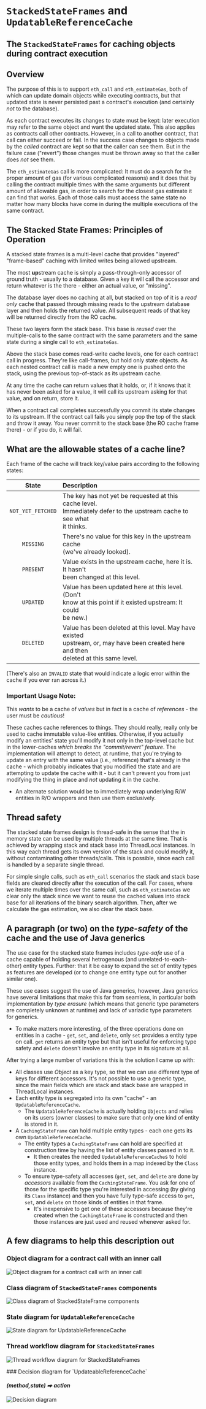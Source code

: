 # `StackedStateFrames` and `UpdatableReferenceCache`

## The `StackedStateFrames` for caching objects during contract execution

## Overview

The purpose of this is to support `eth_call` and `eth_estimateGas`, both of which can update domain objects while executing contracts, but that updated state is never persisted past a contract's execution (and certainly _not_ to the database).

As each contract executes its changes to state must be kept: later execution may refer to the same object and want the updated state. This also applies as contracts call other contracts. However, in a call to another contract, that call can either succeed or fail. In the success case changes to objects made by the _called_ contract are kept so that the caller can see them. But in the failure case ("revert") those changes must be thrown away so that the caller does _not_ see them.

The `eth_estimateGas` call is more complicated: It must do a search for the proper amount of gas (for various complicated reasons) and it does that by calling the contract multiple times with the same arguments but different amount of allowable gas, in order to search for the closest gas estimate it can find that works. Each of those calls must access the same state no matter how many blocks have come in during the multiple executions of the same contract.

## The Stacked State Frames: Principles of Operation

A stacked state frames is a multi-level cache that provides "layered" "frame-based" caching with limited writes being allowed upstream.

The most **up**stream cache is simply a pass-through-only accessor of ground truth - usually to a database. Given a key it will call the accessor and return whatever is the there - either an actual value, or "missing".

The database layer does no caching at all, but stacked on top of it is a _read only_ cache that passed through missing reads to the upstream database layer and then holds the returned value. All subsequent reads of that key will be returned directly from the RO cache.

These two layers form the stack base. This base is _reused_ over the multiple-calls to the same contract with the same parameters and the same state during a single call to `eth_estimateGas`.

Above the stack base comes read-write cache levels, one for each contract call in progress. They're like call-frames, but hold only state objects. As each nested contract call is made a new empty one is pushed onto the stack, using the previous top-of-stack as its upstream cache.

At any time the cache can return values that it holds, or, if it knows that it has never been asked for a value, it will call its upstream asking for that value, and on return, store it.

When a contract call completes successfully you commit its state changes to its upstream. If the contract call fails you simply pop the top of the stack and throw it away. You never commit to the stack base (the RO cache frame there) - or if you do, it will fail.

## What are the allowable states of a cache line?

Each frame of the cache will track key/value pairs according to the following states:

|       State       | Description                                                                                                                                |
| :---------------: | :----------------------------------------------------------------------------------------------------------------------------------------- |
| `NOT_YET_FETCHED` | The key has not yet be requested at this cache level.<br>Immediately defer to the upstream cache to see what<br>it thinks.                 |
|     `MISSING`     | There's no value for this key in the upstream cache<br>(we've already looked).                                                             |
|     `PRESENT`     | Value exists in the upstream cache, here it is. It hasn't<br> been changed at this level.                                                  |
|     `UPDATED`     | Value has been updated here at this level. (Don't<br>know at this point if it existed upstream: It could<br>be new.)                       |
|     `DELETED`     | Value has been deleted at this level. May have existed<br>upstream, or, may have been created here and then<br>deleted at this same level. |

(There's also an `INVALID` state that would indicate a logic error within the cache if you ever ran across it.)

### Important Usage Note:

This _wants_ to be a cache of _values_ but in fact is a cache of _references_ - the user must be _cautious_!

These caches cache references to things. They should really, really only be used to cache immutable value-like entities. Otherwise, if you actually modify an entities' state you'll modify it not only in the top-level cache but in the lower-caches _which breaks the "commit/revert" feature_. The implementation will attempt to detect, at runtime, that you're trying to update an entry with the same value (i.e., reference) that's already in the cache - which probably indicates that you modified the state and are attempting to update the cache with it - but it can't prevent you from just modifying the thing in place and _not_ updating it in the cache.

- An alternate solution would be to immediately wrap underlying R/W entities in R/O wrappers and then use them exclusively.

## Thread safety

The stacked state frames design is thread-safe in the sense that the in memory state can be used by multiple threads at the same time. That is achieved by wrapping stack and stack base into ThreadLocal instances. In this way each thread gets its own version of the stack and could modify it, without contaminating other threads/calls. This is possible, since each call is handled by a separate single thread.

For simple single calls, such as `eth_call` scenarios the stack and stack base fields are cleared directly after the execution of the call. For cases, where we iterate multiple times over the same call, such as `eth_estimateGas` we clear only the stack since we want to reuse the cached values into stack base for all iterations of the binary search algorithm. Then, after we calculate the gas estimation, we also clear the stack base.

## A paragraph (or two) on the _type-safety_ of the cache and the use of Java generics

The use case for the stacked state frames includes _type-safe_ use of a cache capable of holding several hetrogenous (and unrelated-to-each-other) entity types. Further: that it be easy to expand the set of entity types as features are developed (or to change one entity type out for another similar one).

These use cases suggest the use of Java generics, however, Java generics have several limitations that make this far from seamless, in particular both implementation by _type erasure_ (which means that generic type parameters are completely unknown at runtime) and lack of variadic type parameters for generics.

- To make matters more interesting, of the three operations done on entities in a cache - `get`, `set`, and `delete`, only `set` provides a entity type on call. `get` returns an entity type but that isn't useful for enforcing type safety and `delete` doesn't involve an entity type in its signature at all.

After trying a large number of variations this is the solution I came up with:

- All classes use _Object_ as a key type, so that we can use different type of keys for different accessors. It's not possible to use a generic type, since the main fields which are stack and stack base are wrapped in ThreadLocal instances.
- Each entity type is segregated into its own "cache" - an `UpdatableReferenceCache`.
  - The `UpdatableReferenceCache` is actually holding `Objects` and relies on its users (owner classes) to make sure that only one kind of entity is stored in it.
- A `CachingStateFrame` can hold multiple entity types - each one gets its own `UpdatableReferenceCache`.
  - The entity types a `CachingStateFrame` can hold are specified at construction time by having the list of entity classes passed in to it.
    - It then creates the needed `UpdatableReferenceCache`s to hold those entity types, and holds them in a map indexed by the `Class` instance.
  - To ensure type-safety all accesses (`get`, `set`, and `delete` are done by _accessors_ available from the `CachingStateFrame`. You ask for one of those for the specific type you're interested in accessing (by giving its `Class` instance) and then you have fully type-safe access to `get`, `set`, and `delete` on those kinds of entities in that frame.
    - It's inexpensive to get one of these accessors because they're created when the `CachingStateFrame` is constructed and then those instances are just used and reused whenever asked for.

## A few diagrams to help this description out

### Object diagram for a contract call with an inner call

![Object diagram for a contract call with an inner call](images/ObjectDiagram-StackedStateFrames.svg)

<div style="page-break-before:always"></div>

### Class diagram of `StackedStateFrames` components

![Class diagram of StackedStateFrame components ](images/ClassDiagram-StackedStateFrames.svg)

<div style="page-break-before:always"></div>

### State diagram for `UpdatableReferenceCache`

![State diagram for UpdatableReferenceCache](images/StateDiagram-UpdatableReferenceCache.svg)

<div style="page-break-before:always"></div>

### Thread workflow diagram for `StackedStateFrames`

![Thread workflow diagram for StackedStateFrames](images/ThreadDiagram-StackedStateFrames.png)

<div style="page-break-before:always"></div>
### Decision diagram for `UpdateableReferenceCache`

#### _(method,state) ⮕ action_

![Decision diagram](images/DecisionDiagram-UpdatableReferenceCache.png)
